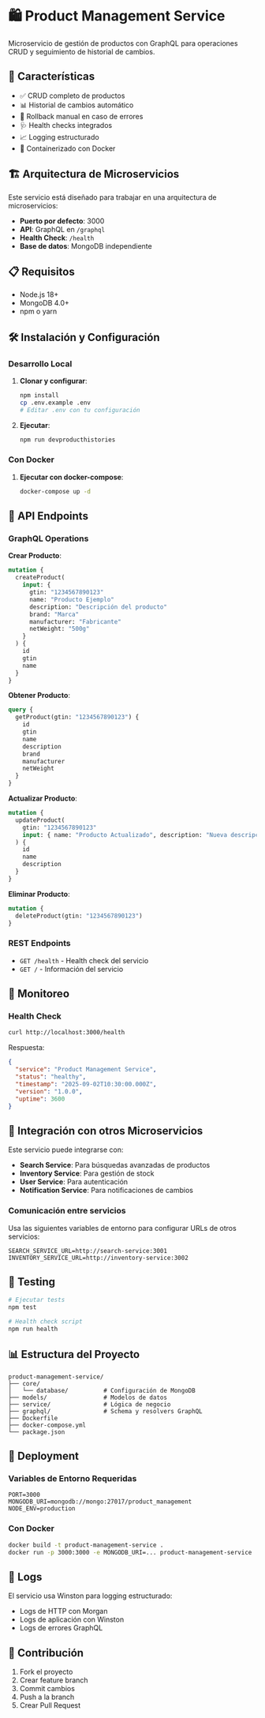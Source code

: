 # 🛍️ Product Management Service

Microservicio de gestión de productos con GraphQL para operaciones CRUD y seguimiento de historial de cambios.

## 🚀 Características

- ✅ CRUD completo de productos
- 📊 Historial de cambios automático
- 🔄 Rollback manual en caso de errores
- 🩺 Health checks integrados
- 📈 Logging estructurado
- 🐳 Containerizado con Docker

## 🏗️ Arquitectura de Microservicios

Este servicio está diseñado para trabajar en una arquitectura de microservicios:

- **Puerto por defecto**: 3000
- **API**: GraphQL en `/graphql`
- **Health Check**: `/health`
- **Base de datos**: MongoDB independiente

## 📋 Requisitos

- Node.js 18+
- MongoDB 4.0+
- npm o yarn

## 🛠️ Instalación y Configuración

### Desarrollo Local

1. **Clonar y configurar**:

   ```bash
   npm install
   cp .env.example .env
   # Editar .env con tu configuración
   ```

2. **Ejecutar**:
   ```bash
   npm run devproducthistories
   ```

### Con Docker

1. **Ejecutar con docker-compose**:
   ```bash
   docker-compose up -d
   ```

## 🔌 API Endpoints

### GraphQL Operations

**Crear Producto**:

```graphql
mutation {
  createProduct(
    input: {
      gtin: "1234567890123"
      name: "Producto Ejemplo"
      description: "Descripción del producto"
      brand: "Marca"
      manufacturer: "Fabricante"
      netWeight: "500g"
    }
  ) {
    id
    gtin
    name
  }
}
```

**Obtener Producto**:

```graphql
query {
  getProduct(gtin: "1234567890123") {
    id
    gtin
    name
    description
    brand
    manufacturer
    netWeight
  }
}
```

**Actualizar Producto**:

```graphql
mutation {
  updateProduct(
    gtin: "1234567890123"
    input: { name: "Producto Actualizado", description: "Nueva descripción" }
  ) {
    id
    name
    description
  }
}
```

**Eliminar Producto**:

```graphql
mutation {
  deleteProduct(gtin: "1234567890123")
}
```

### REST Endpoints

- `GET /health` - Health check del servicio
- `GET /` - Información del servicio

## 🏥 Monitoreo

### Health Check

```bash
curl http://localhost:3000/health
```

Respuesta:

```json
{
  "service": "Product Management Service",
  "status": "healthy",
  "timestamp": "2025-09-02T10:30:00.000Z",
  "version": "1.0.0",
  "uptime": 3600
}
```

## 🔄 Integración con otros Microservicios

Este servicio puede integrarse con:

- **Search Service**: Para búsquedas avanzadas de productos
- **Inventory Service**: Para gestión de stock
- **User Service**: Para autenticación
- **Notification Service**: Para notificaciones de cambios

### Comunicación entre servicios

Usa las siguientes variables de entorno para configurar URLs de otros servicios:

```env
SEARCH_SERVICE_URL=http://search-service:3001
INVENTORY_SERVICE_URL=http://inventory-service:3002
```

## 🧪 Testing

```bash
# Ejecutar tests
npm test

# Health check script
npm run health
```

## 📊 Estructura del Proyecto

```
product-management-service/
├── core/
│   └── database/          # Configuración de MongoDB
├── models/                # Modelos de datos
├── service/               # Lógica de negocio
├── graphql/               # Schema y resolvers GraphQL
├── Dockerfile
├── docker-compose.yml
└── package.json
```

## 🚢 Deployment

### Variables de Entorno Requeridas

```env
PORT=3000
MONGODB_URI=mongodb://mongo:27017/product_management
NODE_ENV=production
```

### Con Docker

```bash
docker build -t product-management-service .
docker run -p 3000:3000 -e MONGODB_URI=... product-management-service
```

## 📝 Logs

El servicio usa Winston para logging estructurado:

- Logs de HTTP con Morgan
- Logs de aplicación con Winston
- Logs de errores GraphQL

## 🤝 Contribución

1. Fork el proyecto
2. Crear feature branch
3. Commit cambios
4. Push a la branch
5. Crear Pull Request
